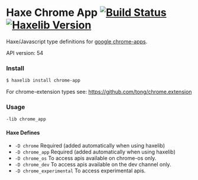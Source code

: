 
# Haxe Chrome App [![Build Status](https://travis-ci.org/tong/chrome.app.svg?branch=master)](https://travis-ci.org/tong/chrome.app) [![Haxelib Version](https://img.shields.io/github/tag/tong/chrome.app.svg?style=flat&label=haxelib)](http://lib.haxe.org/p/chrome.app.svg)

Haxe/Javascript type definitions for [google chrome-apps](https://developer.chrome.com/apps/api_index).

API version: 54


### Install
```sh
$ haxelib install chrome-app
```

For chrome-extension types see: https://github.com/tong/chrome.extension


### Usage
```sh
-lib chrome_app
```


#### Haxe Defines

* `-D chrome`  Required (added automatically when using haxelib)
* `-D chrome_app`  Required (added automatically when using haxelib)
* `-D chrome_os`  To access apis available on chrome-os only.
* `-D chrome_dev`  To access apis available on the dev channel only.
* `-D chrome_experimental`  To access experimental apis.
